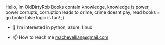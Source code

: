 Hello, Im OldDirtyRob
Books contain knowledge, knowledge is power, power corrupts, corruption leads to crime, crime doesnt pay, read books = go broke
false logic is fun! ;)
- 👀 I’m interested in python, azure, linux 

- 📫 How to reach me machevellian@gmail.com

<!---
OldDirtyRob/OldDirtyRob is a ✨ special ✨ repository because its `README.md` (this file) appears on your GitHub profile.
You can click the Preview link to take a look at your changes.
--->
